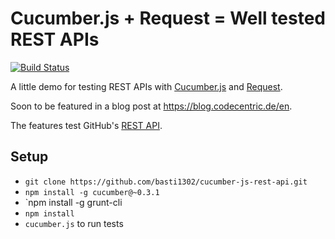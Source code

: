 Cucumber.js + Request = Well tested REST APIs
=============================================
[![Build Status](https://travis-ci.org/basti1302/cucumber-js-rest-api.png)](https://travis-ci.org/basti1302/cucumber-js-rest-api)

A little demo for testing REST APIs with
[Cucumber.js](https://github.com/cucumber/cucumber-js) and
[Request](https://github.com/mikeal/request).

Soon to be featured in a blog post at https://blog.codecentric.de/en.

The features test GitHub's [REST API](http://developer.github.com/v3/).

Setup
-----

* `git clone https://github.com/basti1302/cucumber-js-rest-api.git`
* `npm install -g cucumber@~0.3.1`
* `npm install -g grunt-cli
* `npm install`
* `cucumber.js` to run tests
